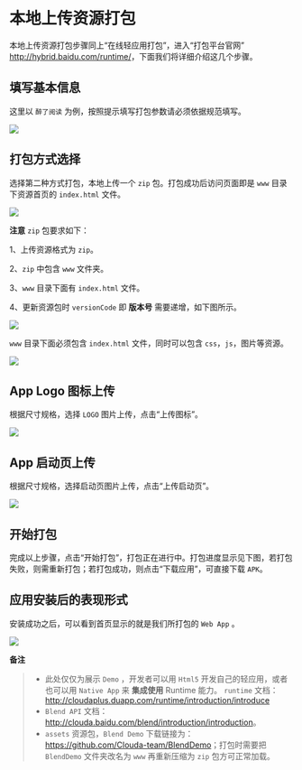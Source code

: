 # 本地上传资源打包

本地上传资源打包步骤同上“在线轻应用打包”，进入“打包平台官网” <http://hybrid.baidu.com/runtime/>，下面我们将详细介绍这几个步骤。

## 填写基本信息

这里以 `醉了阅读` 为例，按照提示填写打包参数请必须依据规范填写。

![](/md/images/dabao/3.2.1.png)

## 打包方式选择

选择第二种方式打包，本地上传一个 `zip` 包。打包成功后访问页面即是 `www` 目录下资源首页的 `index.html` 文件。

![](/md/images/dabao/3.2.2-1.png)

**注意**
`zip` 包要求如下：

1、上传资源格式为 `zip`。

2、`zip` 中包含 `www` 文件夹。

3、`www` 目录下面有 `index.html` 文件。

4、更新资源包时 `versionCode` 即 **版本号** 需要递增，如下图所示。

![](/md/images/dabao/3.2.2-2.png)

`www` 目录下面必须包含 `index.html` 文件，同时可以包含 `css`，`js`，图片等资源。

![](/md/images/dabao/3.2.2-3.png)

## App Logo 图标上传

根据尺寸规格，选择 `LOGO` 图片上传，点击“上传图标”。

 ![](/md/images/dabao/3.2.3.png)

## App 启动页上传

根据尺寸规格，选择启动页图片上传，点击“上传启动页”。

![](/md/images/dabao/3.2.4.png)

## 开始打包

完成以上步骤，点击“开始打包”，打包正在进行中。打包进度显示见下图，若打包失败，则需重新打包；若打包成功，则点击“下载应用”，可直接下载 `APK`。

## 应用安装后的表现形式

安装成功之后，可以看到首页显示的就是我们所打包的 `Web App` 。

![](/md/images/dabao/3.2.6.png)

**备注**
> * 此处仅仅为展示 `Demo` ，开发者可以用 `Html5` 开发自己的轻应用，或者也可以用 `Native App` 来 **集成使用** Runtime 能力。 `runtime` 文档： <http://cloudaplus.duapp.com/runtime/introduction/introduce> 
> * `Blend API` 文档： <http://clouda.baidu.com/blend/introduction/introduction>。
> * `assets` 资源包，`Blend Demo` 下载链接为：<https://github.com/Clouda-team/BlendDemo>；打包时需要把 `BlendDemo` 文件夹改名为 `www` 再重新压缩为 `zip` 包方可正常加载。


